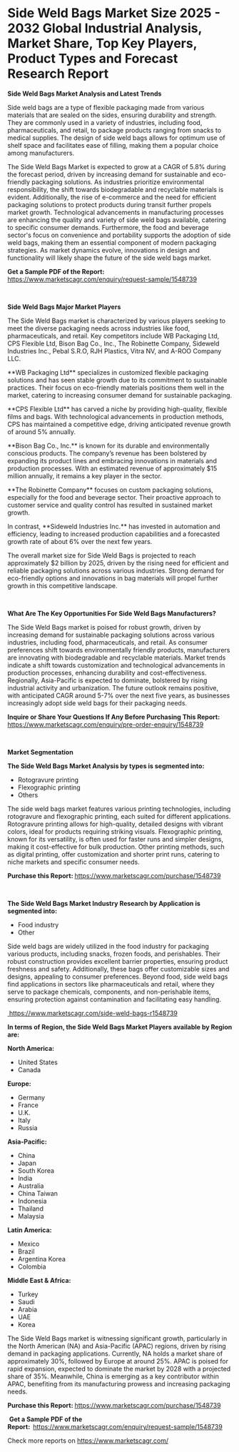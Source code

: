 <p><h1>Side Weld Bags Market Size 2025 - 2032 Global Industrial Analysis, Market Share, Top Key Players, Product Types and Forecast Research Report</h1></p><p><strong>Side Weld Bags Market Analysis and Latest Trends</strong></p>
<p><p>Side weld bags are a type of flexible packaging made from various materials that are sealed on the sides, ensuring durability and strength. They are commonly used in a variety of industries, including food, pharmaceuticals, and retail, to package products ranging from snacks to medical supplies. The design of side weld bags allows for optimum use of shelf space and facilitates ease of filling, making them a popular choice among manufacturers.</p><p>The Side Weld Bags Market is expected to grow at a CAGR of 5.8% during the forecast period, driven by increasing demand for sustainable and eco-friendly packaging solutions. As industries prioritize environmental responsibility, the shift towards biodegradable and recyclable materials is evident. Additionally, the rise of e-commerce and the need for efficient packaging solutions to protect products during transit further propels market growth. Technological advancements in manufacturing processes are enhancing the quality and variety of side weld bags available, catering to specific consumer demands. Furthermore, the food and beverage sector's focus on convenience and portability supports the adoption of side weld bags, making them an essential component of modern packaging strategies. As market dynamics evolve, innovations in design and functionality will likely shape the future of the side weld bags market.</p></p>
<p><strong>Get a Sample PDF of the Report:&nbsp;</strong> <a href="https://www.marketscagr.com/enquiry/request-sample/1548739?utm_campaign=2756&utm_medium=2&utm_source=Github&utm_content=ia&utm_term=01042025&utm_id=side-weld-bags">https://www.marketscagr.com/enquiry/request-sample/1548739</a></p>
<p>&nbsp;</p>
<p><strong>Side Weld Bags Major Market Players</strong></p>
<p><p>The Side Weld Bags market is characterized by various players seeking to meet the diverse packaging needs across industries like food, pharmaceuticals, and retail. Key competitors include WB Packaging Ltd, CPS Flexible Ltd, Bison Bag Co., Inc., The Robinette Company, Sideweld Industries Inc., Pebal S.R.O, RJH Plastics, Vitra NV, and A-ROO Company LLC.</p><p>**WB Packaging Ltd** specializes in customized flexible packaging solutions and has seen stable growth due to its commitment to sustainable practices. Their focus on eco-friendly materials positions them well in the market, catering to increasing consumer demand for sustainable packaging.</p><p>**CPS Flexible Ltd** has carved a niche by providing high-quality, flexible films and bags. With technological advancements in production methods, CPS has maintained a competitive edge, driving anticipated revenue growth of around 5% annually.</p><p>**Bison Bag Co., Inc.** is known for its durable and environmentally conscious products. The company’s revenue has been bolstered by expanding its product lines and embracing innovations in materials and production processes. With an estimated revenue of approximately $15 million annually, it remains a key player in the sector.</p><p>**The Robinette Company** focuses on custom packaging solutions, especially for the food and beverage sector. Their proactive approach to customer service and quality control has resulted in sustained market growth.</p><p>In contrast, **Sideweld Industries Inc.** has invested in automation and efficiency, leading to increased production capabilities and a forecasted growth rate of about 6% over the next few years.</p><p>The overall market size for Side Weld Bags is projected to reach approximately $2 billion by 2025, driven by the rising need for efficient and reliable packaging solutions across various industries. Strong demand for eco-friendly options and innovations in bag materials will propel further growth in this competitive landscape.</p></p>
<p>&nbsp;</p>
<p><strong>What Are The Key Opportunities For Side Weld Bags Manufacturers?</strong></p>
<p><p>The Side Weld Bags market is poised for robust growth, driven by increasing demand for sustainable packaging solutions across various industries, including food, pharmaceuticals, and retail. As consumer preferences shift towards environmentally friendly products, manufacturers are innovating with biodegradable and recyclable materials. Market trends indicate a shift towards customization and technological advancements in production processes, enhancing durability and cost-effectiveness. Regionally, Asia-Pacific is expected to dominate, bolstered by rising industrial activity and urbanization. The future outlook remains positive, with anticipated CAGR around 5-7% over the next five years, as businesses increasingly adopt side weld bags for their packaging needs.</p></p>
<p><strong>Inquire or Share Your Questions If Any Before Purchasing This Report:</strong> <a href="https://www.marketscagr.com/enquiry/pre-order-enquiry/1548739?utm_campaign=2756&utm_medium=2&utm_source=Github&utm_content=ia&utm_term=01042025&utm_id=side-weld-bags">https://www.marketscagr.com/enquiry/pre-order-enquiry/1548739</a></p>
<p>&nbsp;</p>
<p><strong>Market Segmentation</strong></p>
<p><strong>The Side Weld Bags Market Analysis by types is segmented into:</strong></p>
<p><ul><li>Rotogravure printing</li><li>Flexographic printing</li><li>Others</li></ul></p>
<p><p>The side weld bags market features various printing technologies, including rotogravure and flexographic printing, each suited for different applications. Rotogravure printing allows for high-quality, detailed designs with vibrant colors, ideal for products requiring striking visuals. Flexographic printing, known for its versatility, is often used for faster runs and simpler designs, making it cost-effective for bulk production. Other printing methods, such as digital printing, offer customization and shorter print runs, catering to niche markets and specific consumer needs.</p></p>
<p><strong>Purchase this Report:&nbsp;</strong><a href="https://www.marketscagr.com/purchase/1548739?utm_campaign=2756&utm_medium=2&utm_source=Github&utm_content=ia&utm_term=01042025&utm_id=side-weld-bags">https://www.marketscagr.com/purchase/1548739</a></p>
<p>&nbsp;</p>
<p><strong>The Side Weld Bags Market Industry Research by Application is segmented into:</strong></p>
<p><ul><li>Food industry</li><li>Other</li></ul></p>
<p><p>Side weld bags are widely utilized in the food industry for packaging various products, including snacks, frozen foods, and perishables. Their robust construction provides excellent barrier properties, ensuring product freshness and safety. Additionally, these bags offer customizable sizes and designs, appealing to consumer preferences. Beyond food, side weld bags find applications in sectors like pharmaceuticals and retail, where they serve to package chemicals, components, and non-perishable items, ensuring protection against contamination and facilitating easy handling.</p></p>
<p><a href="https://www.marketscagr.com/side-weld-bags-r1548739?utm_campaign=2756&utm_medium=2&utm_source=Github&utm_content=ia&utm_term=01042025&utm_id=side-weld-bags">&nbsp;https://www.marketscagr.com/side-weld-bags-r1548739</a></p>
<p><strong>In terms of Region, the Side Weld Bags Market Players available by Region are:</strong></p>
<p>
    <p> <strong> North America: </strong>
        <ul>
            <li>United States</li>
            <li>Canada</li>
        </ul>
        </p> 
    <p> <strong> Europe: </strong>
        <ul>
            <li>Germany</li>
            <li>France</li>
            <li>U.K.</li>
            <li>Italy</li>
            <li>Russia</li>
        </ul>
        </p> 
    <p> <strong> Asia-Pacific: </strong>
        <ul>
            <li>China</li>
            <li>Japan</li>
            <li>South Korea</li>
            <li>India</li>
            <li>Australia</li>
            <li>China Taiwan</li>
            <li>Indonesia</li>
            <li>Thailand</li>
            <li>Malaysia</li>
        </ul>
        </p> 
    <p> <strong> Latin America: </strong>
        <ul>
            <li>Mexico</li>
            <li>Brazil</li>
            <li>Argentina Korea</li>
            <li>Colombia</li>
        </ul>
        </p> 
    <p> <strong> Middle East & Africa: </strong>
        <ul>
            <li>Turkey</li>
            <li>Saudi</li>
            <li>Arabia</li>
            <li>UAE</li>
            <li>Korea</li>
        </ul>
    </p>
    </p>
<p><p>The Side Weld Bags market is witnessing significant growth, particularly in the North American (NA) and Asia-Pacific (APAC) regions, driven by rising demand in packaging applications. Currently, NA holds a market share of approximately 30%, followed by Europe at around 25%. APAC is poised for rapid expansion, expected to dominate the market by 2028 with a projected share of 35%. Meanwhile, China is emerging as a key contributor within APAC, benefiting from its manufacturing prowess and increasing packaging needs.</p></p>
<p><strong>Purchase this Report: </strong><a href="https://www.marketscagr.com/purchase/1548739?utm_campaign=2756&utm_medium=2&utm_source=Github&utm_content=ia&utm_term=01042025&utm_id=side-weld-bags">https://www.marketscagr.com/purchase/1548739</a></p>
<p>&nbsp;<strong>Get a Sample PDF of the Report:&nbsp;&nbsp;</strong><a href="https://www.marketscagr.com/enquiry/request-sample/1548739?utm_campaign=2756&utm_medium=2&utm_source=Github&utm_content=ia&utm_term=01042025&utm_id=side-weld-bags">https://www.marketscagr.com/enquiry/request-sample/1548739</a></p>
<p><strong></strong></p>
<p>Check more reports on <a href="https://www.marketscagr.com/?utm_campaign=2756&utm_medium=2&utm_source=Github&utm_content=ia&utm_term=01042025&utm_id=side-weld-bags">https://www.marketscagr.com/</a></p>